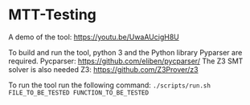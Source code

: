 # MTT-Testing

A demo of the tool:
https://youtu.be/UwaAUcigH8U

To build and run the tool, python 3 and the Python library Pyparser are required.
Pycparser: https://github.com/eliben/pycparser/
The Z3 SMT solver is also needed
Z3: https://github.com/Z3Prover/z3

To run the tool run the following command:
`./scripts/run.sh FILE_TO_BE_TESTED FUNCTION_TO_BE_TESTED`
